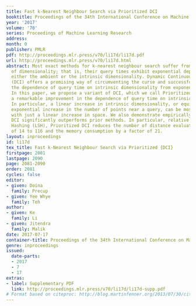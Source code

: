 ```yaml
---
title: Fast k-Nearest Neighbour Search via Prioritized DCI
booktitle: Proceedings of the 34th International Conference on Machine Learning
year: '2017'
volume: '70'
series: Proceedings of Machine Learning Research
address: 
month: 0
publisher: PMLR
pdf: http://proceedings.mlr.press/v70/li17d/li17d.pdf
url: http://proceedings.mlr.press/v70/li17d.html
abstract: Most exact methods for k-nearest neighbour search suffer from the curse
  of dimensionality; that is, their query times exhibit exponential dependence on
  either the ambient or the intrinsic dimensionality. Dynamic Continuous Indexing
  (DCI) offers a promising way of circumventing the curse and successfully reduces
  the dependence of query time on intrinsic dimensionality from exponential to sublinear.
  In this paper, we propose a variant of DCI, which we call Prioritized DCI, and show
  a remarkable improvement in the dependence of query time on intrinsic dimensionality.
  In particular, a linear increase in intrinsic dimensionality, or equivalently, an
  exponential increase in the number of points near a query, can be mostly counteracted
  with just a linear increase in space. We also demonstrate empirically that Prioritized
  DCI significantly outperforms prior methods. In particular, relative to Locality-Sensitive
  Hashing (LSH), Prioritized DCI reduces the number of distance evaluations by a factor
  of 14 to 116 and the memory consumption by a factor of 21.
layout: inproceedings
id: li17d
tex_title: Fast k-Nearest Neighbour Search via Prioritized {DCI}
firstpage: 2081
lastpage: 2090
page: 2081-2090
order: 2081
cycles: false
editor:
- given: Doina
  family: Precup
- given: Yee Whye
  family: Teh
author:
- given: Ke
  family: Li
- given: Jitendra
  family: Malik
date: 2017-07-17
container-title: Proceedings of the 34th International Conference on Machine Learning
genre: inproceedings
issued:
  date-parts:
  - 2017
  - 7
  - 17
extras:
- label: Supplementary PDF
  link: http://proceedings.mlr.press/v70/li17d/li17d-supp.pdf
# Format based on citeproc: http://blog.martinfenner.org/2013/07/30/citeproc-yaml-for-bibliographies/
---
```

